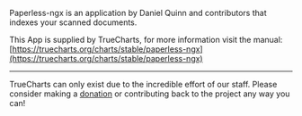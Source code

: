 Paperless-ngx is an application by Daniel Quinn and contributors that indexes your scanned documents.

This App is supplied by TrueCharts, for more information visit the manual: [https://truecharts.org/charts/stable/paperless-ngx](https://truecharts.org/charts/stable/paperless-ngx)

---

TrueCharts can only exist due to the incredible effort of our staff.
Please consider making a [donation](https://truecharts.org/sponsor) or contributing back to the project any way you can!
